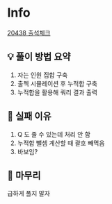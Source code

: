 # Info
[20438 출석체크](https://boj.kr/20438)

## 💡 풀이 방법 요약
1. 자는 인원 집합 구축
2. 출첵 시뮬레이션 후 누적합 구축
3. 누적합을 활용해 쿼리 결과 출력

## 👀 실패 이유
1. Q 도 졸 수 있는데 처리 안 함
2. 누적합 뺄셈 계산할 때 괄호 빼먹음
3. 바보임?

## 🙂 마무리
급하게 풀지 말자
